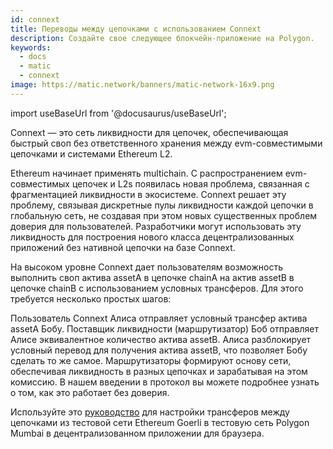 ```yaml
---
id: connext
title: Переводы между цепочками с использованием Connext
description: Создайте свое следующее блокчейн-приложение на Polygon.
keywords:
  - docs
  - matic
  - connext
image: https://matic.network/banners/matic-network-16x9.png
---
```

import useBaseUrl from '@docusaurus/useBaseUrl';

Connext — это сеть ликвидности для цепочек, обеспечивающая быстрый своп без ответственного хранения между evm-совместимыми цепочками и системами Ethereum L2.

Ethereum начинает применять multichain. С распространением evm-совместимых цепочек и L2s появилась новая проблема, связанная с фрагментацией ликвидности в экосистеме. Connext решает эту проблему, связывая дискретные пулы ликвидности каждой цепочки в глобальную сеть, не создавая при этом новых существенных проблем доверия для пользователей. Разработчики могут использовать эту ликвидность для построения нового класса децентрализованных приложений без нативной цепочки на базе Connext.

На высоком уровне Connext дает пользователям возможность выполнить своп актива assetA в цепочке chainA на актив assetB в цепочке chainB с использованием условных трансферов. Для этого требуется несколько простых шагов:

Пользователь Connext Алиса отправляет условный трансфер актива assetA Бобу.
 Поставщик ликвидности (маршрутизатор) Боб отправляет Алисе эквивалентное количество актива assetB.
 Алиса разблокирует условный перевод для получения актива assetB, что позволяет Бобу сделать то же самое.
 Маршрутизаторы формируют основу сети, обеспечивая ликвидность в разных цепочках и зарабатывая на этом комиссию. В нашем введении в протокол вы можете подробнее узнать о том, как это работает без доверия.

Используйте это [руководство](https://docs.connext.network/quickstart-polygon-matic-integration) для настройки трансферов между цепочками из тестовой сети Ethereum Goerli в тестовую сеть Polygon Mumbai в децентрализованном приложении для браузера.
